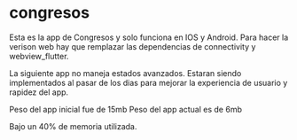 # congresos

Esta es la app de Congresos y solo funciona en IOS y Android. Para hacer la verison web hay que remplazar las dependencias de connectivity y webview_flutter.

La siguiente app no maneja estados avanzados. Estaran siendo implementados al pasar de los dias para mejorar la experiencia de usuario y rapidez del app.

Peso del app inicial fue de 15mb
Peso del app actual es de 6mb

Bajo un 40% de memoria utilizada. 
